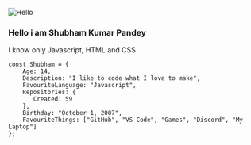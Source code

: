 ![Hello](https://c.tenor.com/-HBmXyghT-oAAAAi/hello-hi.gif)

### Hello i am Shubham Kumar Pandey
I know only Javascript, HTML and CSS

```JS
const Shubham = {
    Age: 14,
    Description: "I like to code what I love to make",
    FavouriteLanguage: "Javascript",
    Repositories: {
       Created: 59
    },
    Birthday: "October 1, 2007",
    FavouriteThings: ["GitHub", "VS Code", "Games", "Discord", "My Laptop"]
};
```
